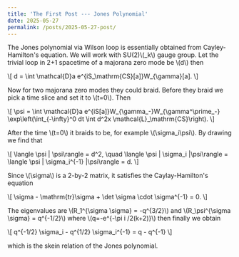 ```yaml
---
title: 'The First Post --- Jones Polynomial'
date: 2025-05-27
permalink: /posts/2025-05-27-post/
---
```


The Jones polynomial via Wilson loop is essentially obtained from Cayley-Hamilton's equation. We will work with SU(2)\\(_k\\) gauge group.
Let the trivial loop in 2+1 spacetime of a majorana zero mode be \\(d\\) then

\\[
d = \int \mathcal{D}a e^{iS_\mathrm{CS}[a]}W_{\gamma}[a].
\\]

Now for two majorana zero modes they could braid. Before they braid we pick a time slice and set it to \\(t=0\\). Then

\\[
\psi = \int \mathcal{D}a e^{iS[a]}W_{\gamma_-}W_{\gamma^\prime_-} \exp\left(\int_{-\infty}^0 dt \int d^2x \mathcal{L}_\mathrm{CS}\right).
\\]

After the time \\(t=0\\) it braids to be, for example \\(\sigma_i\psi\\). By drawing we find that

\\[
\langle \psi | \psi\rangle = d^2, \quad
\langle \psi | \sigma_i |\psi\rangle = \langle \psi | \sigma_i^{-1} |\psi\rangle = d.
\\]

Since \\(\sigma\\) is a 2-by-2 matrix, it satisfies the Caylay-Hamilton's equation

\\[
\sigma - \mathrm{tr}\sigma + \det \sigma \cdot \sigma^{-1} = 0.
\\]

The eigenvalues are \\(R_1^{\sigma \sigma} = -q^{3/2}\\) and \\(R_\psi^{\sigma \sigma} = q^{-1/2}\\) where \\(q=-e^{-\pi i /2(k+2)}\\) then finally we obtain

\\[
q^{-1/2} \sigma_i - q^{1/2} \sigma_i^{-1} = q - q^{-1}
\\]

which is the skein relation of the Jones polynomial.
